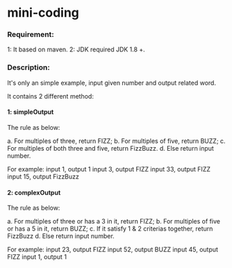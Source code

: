 # mini-coding

### Requirement:
1: It based on maven. 
2: JDK required JDK 1.8 +.

### Description:
It's only an simple example, input given number and output related word.

It contains 2 different method:

#### 1: simpleOutput
The rule as below:

a. For multiples of three, return FIZZ; 
b. For multiples of five, return BUZZ; 
c. For multiples of both three and five, return FizzBuzz. 
d. Else return input number.

For example:
input 1, output 1 
input 3, output FIZZ 
input 33, output FIZZ 
input 15, output FizzBuzz 

#### 2: complexOutput
The rule as below:

a. For multiples of three or has a 3 in it, return FIZZ; 
b. For multiples of five or has a 5 in it, return BUZZ; 
c. If it satisfy 1 & 2 criterias together, return FizzBuzz 
d. Else return input number.

For example:
input 23, output FIZZ 
input 52, output BUZZ 
input 45, output FIZZ 
input 1, output 1 


